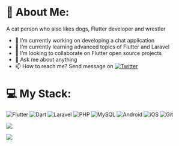 # 👦 About Me:

A cat person who also likes dogs, Flutter developer and wrestler

- 🔭 I’m currently working on developing a chat application
- 🌱 I’m currently learning advanced topics of Flutter and Laravel
- 👯 I’m looking to collaborate on Flutter open source projects
- 💬 Ask me about anything
- 📫 How to reach me? Send message on [![Twitter](https://img.shields.io/badge/Twitter-%231DA1F2.svg?style=for-the-badge&logo=Twitter&logoColor=white)](https://twitter.com/Koorosh_k98)

# 💻 My Stack:
![Flutter](https://img.shields.io/badge/Flutter-%2302569B.svg?style=for-the-badge&logo=Flutter&logoColor=white)  ![Dart](https://img.shields.io/badge/dart-%230175C2.svg?style=for-the-badge&logo=dart&logoColor=white)  ![Laravel](https://img.shields.io/badge/laravel-%23FF2D20.svg?style=for-the-badge&logo=laravel&logoColor=white)  ![PHP](https://img.shields.io/badge/php-%23777BB4.svg?style=for-the-badge&logo=php&logoColor=white)  ![MySQL](https://img.shields.io/badge/mysql-%2300f.svg?style=for-the-badge&logo=mysql&logoColor=white)  ![Android](https://img.shields.io/badge/Android-3DDC84?style=for-the-badge&logo=android&logoColor=white)  ![iOS](https://img.shields.io/badge/iOS-000000?style=for-the-badge&logo=ios&logoColor=white)  ![Git](https://img.shields.io/badge/git-%23F05033.svg?style=for-the-badge&logo=git&logoColor=white)

[![](https://667043c23566a898f13c.appwrite.global/counter?username=koorosh)](https://visit-counter-8e3e7.web.app)

[![](https://visitcount.itsvg.in/api?id=koorosh-k98&label=Profile%20Views&icon=0&pretty=false)](https://visitcount.itsvg.in)
